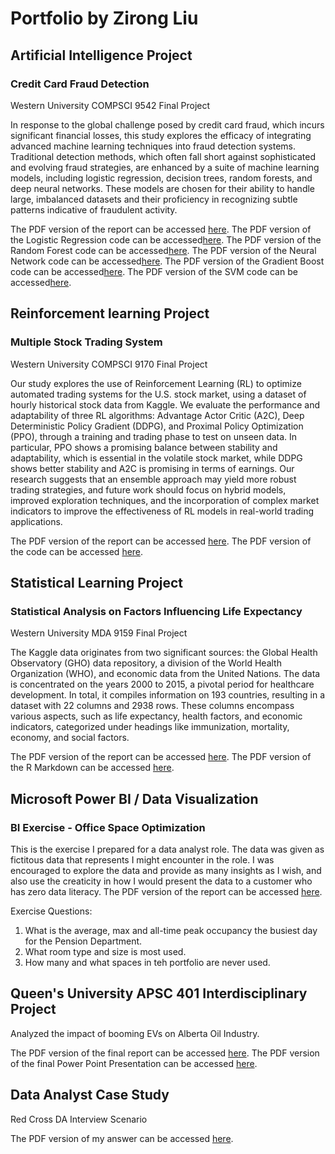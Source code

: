 # Portfolio by Zirong Liu

## Artificial Intelligence Project
### Credit Card Fraud Detection
Western University COMPSCI 9542 Final Project

In response to the global challenge posed by credit card fraud, which incurs significant financial losses, this study explores the efficacy of integrating advanced machine learning techniques into fraud detection systems. Traditional detection methods, which often fall short against sophisticated and evolving fraud strategies, are enhanced by a suite of machine learning models, including logistic regression, decision trees, random forests, and deep neural networks. These models are chosen for their ability to handle large, imbalanced datasets and their proficiency in recognizing subtle patterns indicative of fraudulent activity.

The PDF version of the report can be accessed [here](https://github.com/zirongl/zirongl/blob/main/Examples/Credit_Card_Fraud_Detection.pdf). 
The PDF version of the Logistic Regression code can be accessed[here](https://github.com/zirongl/zirongl/blob/main/Examples/Credit_Card_Fraud_Logistic_Regression.ipynb).
The PDF version of the Random Forest code can be accessed[here](https://github.com/zirongl/zirongl/blob/main/Examples/Credit_Card_Fraud_Random_Forest.ipynb).
The PDF version of the Neural Network code can be accessed[here](https://github.com/zirongl/zirongl/blob/main/Examples/Feed_Forward_Neural_Network.ipynb).
The PDF version of the Gradient Boost code can be accessed[here](https://github.com/zirongl/zirongl/blob/main/Examples/Credit_Card_Fraud_Gradient_Boost.ipynb).
The PDF version of the SVM code can be accessed[here](https://github.com/zirongl/zirongl/blob/main/Examples/Credit_Card_Detection_SVM.ipynb).

## Reinforcement learning Project
### Multiple Stock Trading System
Western University COMPSCI 9170 Final Project

Our study explores the use of Reinforcement Learning (RL) to optimize automated trading systems for the U.S. stock market, using a dataset of hourly historical stock data from Kaggle. We evaluate the performance and adaptability of three RL algorithms: Advantage Actor Critic (A2C), Deep Deterministic Policy Gradient (DDPG), and Proximal Policy Optimization (PPO), through a training and trading phase to test on unseen data. In particular, PPO shows a promising balance between stability and adaptability, which is essential in the volatile stock market, while DDPG shows better stability and A2C is promising in terms of earnings. Our research suggests that an ensemble approach may yield more robust trading strategies, and future work should focus on hybrid models, improved exploration techniques, and the incorporation of complex market indicators to improve the effectiveness of RL models in real-world trading applications. 

The PDF version of the report can be accessed [here](https://github.com/zirongl/zirongl/blob/main/Examples/Multi_Stock_Trading.pdf). 
The PDF version of the code can be accessed [here](https://github.com/zirongl/zirongl/blob/main/Examples/Code.ipynb).

## Statistical Learning Project
### Statistical Analysis on Factors Influencing Life Expectancy
Western University MDA 9159 Final Project

The Kaggle data originates from two significant sources: the Global Health Observatory (GHO)
data repository, a division of the World Health Organization (WHO), and economic data from the
United Nations. The data is concentrated on the years 2000 to 2015, a pivotal period for healthcare
development. In total, it compiles information on 193 countries, resulting in a dataset with 22
columns and 2938 rows. These columns encompass various aspects, such as life expectancy, health
factors, and economic indicators, categorized under headings like immunization, mortality,
economy, and social factors.

The PDF version of the report can be accessed [here](https://github.com/zirongl/zirongl/blob/main/Examples/STAT_Final_Report_MLZL.pdf). 
The PDF version of the R Markdown can be accessed [here](https://github.com/zirongl/zirongl/blob/main/Examples/Final.pdf).

## Microsoft Power BI / Data Visualization
### BI Exercise - Office Space Optimization
This is the exercise I prepared for a data analyst role. The data was given as fictitous data that represents I might encounter in the role. I was encouraged to explore the data and provide as many insights as I wish, and also use the creaticity in how I would present the data to a customer who has zero data literacy. The PDF version of the report can be accessed [here](https://github.com/zirongl/zirongl/blob/main/Examples/Office%20Space%20Optimization_pbi_example.pdf).

Exercise Questions:
1. What is the average, max and all-time peak occupancy the busiest day for the Pension Department.
2. What room type and size is most used.
3. How many and what spaces in teh portfolio are never used. 

<!---
zirongl/zirongl is a ✨ special ✨ repository because its `README.md` (this file) appears on your GitHub profile.
You can click the Preview link to take a look at your changes.
--->

## Queen's University APSC 401 Interdisciplinary Project
Analyzed the impact of booming EVs on Alberta Oil Industry.

The PDF version of the final report can be accessed [here](https://github.com/zirongl/zirongl/blob/main/Examples/APSC401_FinalReport.pdf).
The PDF version of the final Power Point Presentation can be accessed [here](https://github.com/zirongl/zirongl/blob/main/Examples/Canada's%20Energy%20Transition%20_FinalPresentation.pdf).

## Data Analyst Case Study 
Red Cross DA Interview Scenario 


The PDF version of my answer can be accessed [here](https://github.com/zirongl/zirongl/blob/main/Examples/ZirongLiu___RedCrossQs.pdf).
